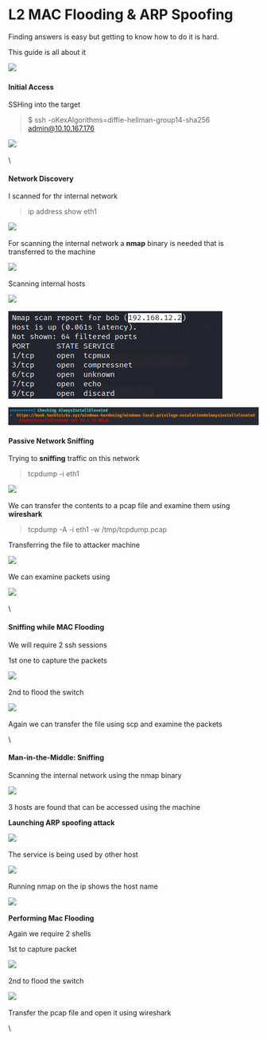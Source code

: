 # L2 MAC Flooding & ARP Spoofing

Finding answers is easy but getting to know how to do it is hard.

This guide is all about it

![](https://cdn-images-1.medium.com/max/1000/1\*AOcORUZF9dJu1E6FAQqqyQ.png)

#### Initial Access

SSHing into the target

> $ ssh -oKexAlgorithms=diffie-hellman-group14-sha256 admin@10.10.167.176

![](https://cdn-images-1.medium.com/max/1000/1\*SOvCrqco6-uQD9J64zL7Lw.png)

\


#### Network Discovery

I scanned for thr internal network

> ip address show eth1

![](https://cdn-images-1.medium.com/max/1000/1\*3q3pEJJOMwZe9lytLVizWQ.png)

For scanning the internal network a **nmap** binary is needed that is transferred to the machine

![](https://cdn-images-1.medium.com/max/1000/1\*GoY-tjArxtB\_FXwHWqw0sQ.png)

Scanning internal hosts

![](https://cdn-images-1.medium.com/max/1000/1\*G1fWa3\_K-jP2iz-4hK4NfQ.png)

![](<../.gitbook/assets/image (3).png>)

![](../.gitbook/assets/image.png)

#### Passive Network Sniffing

Trying to **sniffing** traffic on this network

> tcpdump -i eth1

![](https://cdn-images-1.medium.com/max/1000/1\*2QbtYh\_e3xz\_rNlOZKw34g.png)

We can transfer the contents to a pcap file and examine them using **wireshark**

> tcpdump -A -i eth1 -w /tmp/tcpdump.pcap

Transferring the file to attacker machine

![](https://cdn-images-1.medium.com/max/1000/1\*aPwj8Sq9Gu8mplN-sEgtzg.png)

We can examine packets using

![](https://cdn-images-1.medium.com/max/1000/1\*IibpV6uO-5fMDfwIzNvCDQ.png)

\


#### Sniffing while MAC Flooding

We will require 2 ssh sessions&#x20;

1st one to capture the packets

![](https://cdn-images-1.medium.com/max/1000/1\*uUt7SK4bu2Qsh7NUGbzAOg.png)

2nd to flood the switch

![](https://cdn-images-1.medium.com/max/1000/1\*hpsLcjGxD6pG9\_2yBBZaAw.png)

Again we can transfer the file using scp and examine the packets

\


#### Man-in-the-Middle: Sniffing

Scanning the internal network using the nmap binary

![](https://cdn-images-1.medium.com/max/1000/1\*3BRUG3qavdN5Uwry7WCHow.png)

3 hosts are found that can be accessed using the machine

**Launching ARP spoofing attack**

![](https://cdn-images-1.medium.com/max/1000/1\*9BHRZpoQBGBb57Zgi9YAzw.png)

The service is being used by other host

![](https://cdn-images-1.medium.com/max/1000/1\*6V5AnOUP9yhEshXca62hBw.png)

Running nmap on the ip shows the host name

![](https://cdn-images-1.medium.com/max/1000/1\*RK6YqET6yDwMxowtoMeyCQ.png)

**Performing Mac Flooding**

Again we require 2 shells

1st to capture packet

![](https://cdn-images-1.medium.com/max/1000/1\*c5WQR4JzrJnzNoZR2PpnZw.png)

2nd to flood the switch

![](https://cdn-images-1.medium.com/max/1000/1\*PzohQJhRbZV1B-9Nmn1VgA.png)

Transfer the pcap file and open it using wireshark

\

